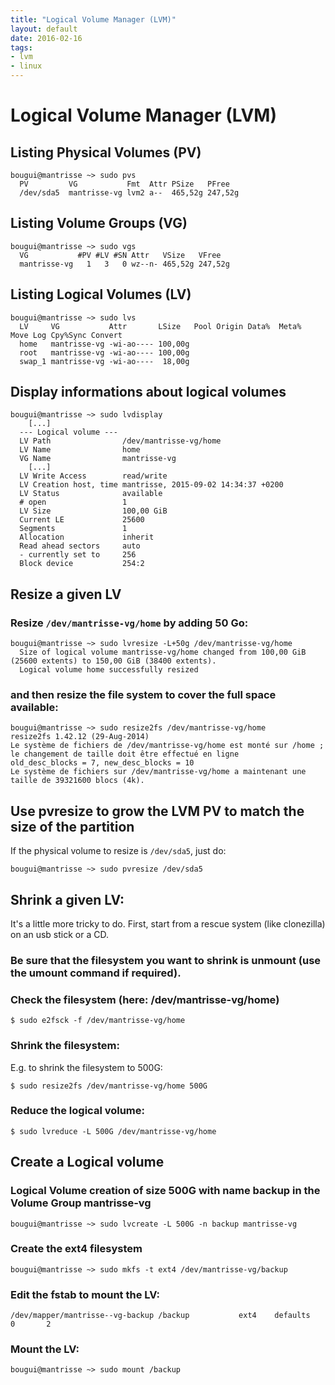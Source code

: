 ```yaml
---
title: "Logical Volume Manager (LVM)"
layout: default
date: 2016-02-16
tags:
- lvm
- linux
---
```


# Logical Volume Manager (LVM)

## Listing Physical Volumes (PV)

    bougui@mantrisse ~> sudo pvs
      PV         VG           Fmt  Attr PSize   PFree
      /dev/sda5  mantrisse-vg lvm2 a--  465,52g 247,52g

## Listing Volume Groups (VG)

    bougui@mantrisse ~> sudo vgs
      VG           #PV #LV #SN Attr   VSize   VFree
      mantrisse-vg   1   3   0 wz--n- 465,52g 247,52g

## Listing Logical Volumes (LV)

    bougui@mantrisse ~> sudo lvs
      LV     VG           Attr       LSize   Pool Origin Data%  Meta%  Move Log Cpy%Sync Convert
      home   mantrisse-vg -wi-ao---- 100,00g
      root   mantrisse-vg -wi-ao---- 100,00g
      swap_1 mantrisse-vg -wi-ao----  18,00g

## Display informations about logical volumes

    bougui@mantrisse ~> sudo lvdisplay
        [...]
      --- Logical volume ---
      LV Path                /dev/mantrisse-vg/home
      LV Name                home
      VG Name                mantrisse-vg
        [...]
      LV Write Access        read/write
      LV Creation host, time mantrisse, 2015-09-02 14:34:37 +0200
      LV Status              available
      # open                 1
      LV Size                100,00 GiB
      Current LE             25600
      Segments               1
      Allocation             inherit
      Read ahead sectors     auto
      - currently set to     256
      Block device           254:2

## Resize a given LV

### Resize `/dev/mantrisse-vg/home` by adding 50 Go:

    bougui@mantrisse ~> sudo lvresize -L+50g /dev/mantrisse-vg/home
      Size of logical volume mantrisse-vg/home changed from 100,00 GiB (25600 extents) to 150,00 GiB (38400 extents).
      Logical volume home successfully resized

### and then resize the file system to cover the full space available:

    bougui@mantrisse ~> sudo resize2fs /dev/mantrisse-vg/home
    resize2fs 1.42.12 (29-Aug-2014)
    Le système de fichiers de /dev/mantrisse-vg/home est monté sur /home ; le changement de taille doit être effectué en ligne
    old_desc_blocks = 7, new_desc_blocks = 10
    Le système de fichiers sur /dev/mantrisse-vg/home a maintenant une taille de 39321600 blocs (4k).

## Use pvresize to grow the LVM PV to match the size of the partition

If the physical volume to resize is `/dev/sda5`, just do:

    bougui@mantrisse ~> sudo pvresize /dev/sda5

## Shrink a given LV:

It's a little more tricky to do. First, start from a rescue system (like
clonezilla) on an usb stick or a CD.

### Be sure that the filesystem you want to shrink is unmount (use the umount command if required).

### Check the filesystem (here: /dev/mantrisse-vg/home)

    $ sudo e2fsck -f /dev/mantrisse-vg/home

### Shrink the filesystem:

E.g. to shrink the filesystem to 500G:

    $ sudo resize2fs /dev/mantrisse-vg/home 500G

### Reduce the logical volume:

    $ sudo lvreduce -L 500G /dev/mantrisse-vg/home

## Create a Logical volume

### Logical Volume creation of size 500G with name backup in the Volume Group mantrisse-vg

    bougui@mantrisse ~> sudo lvcreate -L 500G -n backup mantrisse-vg

### Create the ext4 filesystem

    bougui@mantrisse ~> sudo mkfs -t ext4 /dev/mantrisse-vg/backup

### Edit the fstab to mount the LV:

    /dev/mapper/mantrisse--vg-backup /backup           ext4    defaults        0       2

### Mount the LV:

    bougui@mantrisse ~> sudo mount /backup
